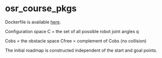 # osr_course_pkgs

Dockerfile is available [here](https://github.com/nicholasadr/dockerfiles/tree/master/osrobotics-kinetic).

Configuration space C = the set of all possible robot joint angles q

Cobs = the obstacle space
Cfree = complement of Cobs (no collision)

The initial roadmap is constructed independent of the start and goal points. 
